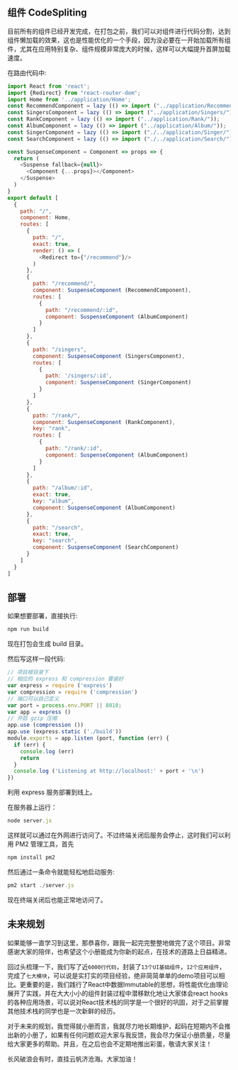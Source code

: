 ## 组件 CodeSpliting 
目前所有的组件已经开发完成，在打包之前，我们可以对组件进行代码分割，达到组件懒加载的效果，这也是性能优化的一个手段，因为没必要在一开始加载所有组件，尤其在应用特别复杂、组件规模非常庞大的时候，这样可以大幅提升首屏加载速度。

在路由代码中:

```js
import React from 'react';
import {Redirect} from "react-router-dom";
import Home from '../application/Home';
const RecommendComponent = lazy (() => import ("../application/Recommend/"));
const SingersComponent = lazy (() => import ("../application/Singers/"));
const RankComponent = lazy (() => import ("../application/Rank/"));
const AlbumComponent = lazy (() => import ("../application/Album/"));
const SingerComponent = lazy (() => import ("./../application/Singer/"));
const SearchComponent = lazy (() => import ("./../application/Search/"));

const SuspenseComponent = Component => props => {
  return (
    <Suspense fallback={null}>
      <Component {...props}></Component>
    </Suspense>
  )
}
export default [
  {
    path: "/",
    component: Home,
    routes: [
      {
        path: "/",
        exact: true,
        render: () => (
          <Redirect to={"/recommend"}/>
        )
      },
      {
        path: "/recommend/",
        component: SuspenseComponent (RecommendComponent),
        routes: [
          {
            path: "/recommend/:id",
            component: SuspenseComponent (AlbumComponent)
          }
        ]
      },
      {
        path: "/singers",
        component: SuspenseComponent (SingersComponent),
        routes: [
          {
            path: '/singers/:id',
            component: SuspenseComponent (SingerComponent)
          }
        ]
      },
      {
        path: "/rank/",
        component: SuspenseComponent (RankComponent),
        key: "rank",
        routes: [
          {
            path: "/rank/:id",
            component: SuspenseComponent (AlbumComponent)
          }
        ]
      },
      {
        path: "/album/:id",
        exact: true,
        key: "album",
        component: SuspenseComponent (AlbumComponent)
      },
      {
        path: "/search",
        exact: true,
        key: "search",
        component: SuspenseComponent (SearchComponent)
      }
    ]
  }
]
```
## 部署

如果想要部署，直接执行:
```js
npm run build
```
现在打包会生成 build 目录。

然后写这样一段代码:
```js
// 项目根目录下
// 相应的 express 和 compression 要装好
var express = require ('express')
var compression = require ('compression')
// 端口可以自己定义
var port = process.env.PORT || 8010;
var app = express ()
// 开启 gzip 压缩
app.use (compression ())
app.use (express.static ('./build'))
module.exports = app.listen (port, function (err) {
  if (err) {
    console.log (err)
    return
  }
  console.log ('Listening at http://localhost:' + port + '\n')
})
```
利用 express 服务部署到线上。

在服务器上运行：
```js
node server.js
```
这样就可以通过在外网进行访问了。不过终端关闭后服务会停止，这时我们可以利用 PM2 管理工具，首先
```js
npm install pm2 
```
然后通过一条命令就能轻松地启动服务:
```js
pm2 start ./server.js
```
现在终端关闭后也能正常地访问了。

## 未来规划

如果能够一直学习到这里，那恭喜你，跟我一起完完整整地做完了这个项目。非常感谢大家的陪伴，也希望这个小册能成为你新的起点，在技术的道路上日益精进。

回过头梳理一下，我们写了近`6000行代码`，封装了`13个UI基础组件`，`12个应用组件`，完成了`七大模块`，可以说是实打实的项目经验，绝非简简单单的demo项目可以相比。更重要的是，我们践行了React中数据Immutable的思想，将性能优化由理论展开了实践，并在大大小小的组件封装过程中潜移默化地让大家体会react hooks的各种应用场景，可以说对React技术栈的同学是一个很好的巩固，对于之前掌握其他技术栈的同学也是一次新鲜的经历。

对于未来的规划，我觉得就小册而言，我就尽力地长期维护，起码在短期内不会推出新的小册了，如果有任何问题欢迎大家与我反馈，我会尽力保证小册质量，尽量给大家更多的帮助。并且，在之后也会不定期地推出彩蛋，敬请大家关注！

长风破浪会有时，直挂云帆济沧海。大家加油！